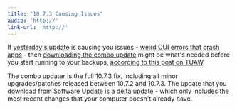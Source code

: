 ```yaml
---
title: "10.7.3 Causing Issues"
audio: 'http://'
link-url: 'http://'
---
```

<p>If <a href="https://chrisenns.com/2012/02/lion-10-7-3-update-released/">yesterday's update</a> is causing you issues - <a href="http://www.theverge.com/2012/2/2/2766036/mac-os-x-10-7-3-update-sever-app-crashes">weird CUI errors that crash apps</a> - then <a href="http://support.apple.com/kb/DL1484">downloading the combo update</a> might be what's needed before you start running to your backups, <a href="http://www.tuaw.com/2012/02/02/os-x-10-7-3-causing-cui-errors-for-some-combo-update-recommende/">according to this post on TUAW</a>.</p>
<p>The combo updater is the full 10.7.3 fix, including all minor upgrades/patches released between 10.7.2 and 10.7.3. The update that you download from Software Update is a delta update - which only includes the most recent changes that your computer doesn't already have.</p>
